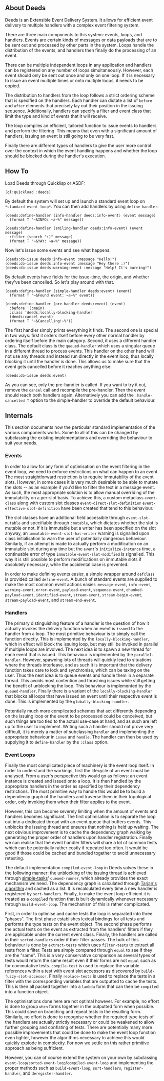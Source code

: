 ## About Deeds
Deeds is an Extensible Event Delivery System. It allows for efficient event delivery to multiple handlers with a complex event filtering system.

There are three main components to this system: events, loops, and handlers. Events are certain kinds of messages or data payloads that are to be sent out and processed by other parts in the system. Loops handle the distribution of the events, and handlers then finally do the processing of an event.

There can be multiple independent loops in any application and handlers can be registered on any number of loops simultaneously. However, each event should only be sent out once and only on one loop. If it is necessary to issue an event multiple times or onto multiple loops, it needs to be copied.

The distribution to handlers from the loop follows a strict ordering scheme that is specified on the handlers. Each handler can dictate a list of `before` and `after` elements that precisely lay out their position in the issuing sequence. Additionally, handlers can specify a filter and event class that limit the type and kind of events that it will receive.

The loop compiles an efficient, tailored function to issue events to handlers and perform the filtering. This means that even with a significant amount of handlers, issuing an event is still going to be very fast.

Finally there are different types of handlers to give the user more control over the context in which the event handling happens and whether the loop should be blocked during the handler's execution.

## How To
Load Deeds through Quicklisp or ASDF:

    (ql:quickload :deeds)

By default the system will set up and launch a standard event loop on `*standard-event-loop*`. You can then add handlers by using `define-handler`:

    (deeds:define-handler (info-handler deeds:info-event) (event message)
      (format T "~&INFO: ~a~%" message))
    
    (deeds:define-handler (smiling-handler deeds:info-event) (event message)
      :filter (search ":)" message)
      (format T "~&YAY: ~a~%" message))

Now let's issue some events and see what happens:

    (deeds:do-issue deeds:info-event :message "Hello!")
    (deeds:do-issue deeds:info-event :message "Hey there :)")
    (deeds:do-issue deeds:warning-event :message "Help! It's burning!")

By default events have fields for the issue-time, the origin, and whether they've been cancelled. So let's play around with that.

    (deeds:define-handler (simple-handler deeds:event) (event)
      (format T "~&Found event: ~a~%" event))

    (deeds:define-handler (pre-handler deeds:event) (event)
      :before '(:main)
      :class 'deeds:locally-blocking-handler
      (deeds:cancel event)
      (format T "~&Cancelling!~%"))

The first handler simply prints everything it finds. The second one is special in two ways: first it orders itself before every other normal handler by ordering itself before the main category. Second, it uses a different handler class. The default class is the `queued-handler` which uses a singular queue in a different thread to process events. This handler on the other hand will not use any threads and instead run directly in the event loop, thus locally blocking it until the handler is done. This allows us to make sure that the event gets cancelled before it reaches anything else:

    (deeds:do-issue deeds:event)

As you can see, only the pre-handler is called. If you want to try it out, remove the `cancel` call and recompile the pre-handler. Then the event should reach both handlers again. Alternatively you can add the `:handle-cancelled T` option to the simple-handler to override the default behaviour.

## Internals
This section documents how the particular standard implementation of the various components works. Some to all of this can be changed by subclassing the existing implementations and overriding the behaviour to suit your needs.

### Events
In order to allow for any form of optimisation on the event filtering in the event loop, we need to enforce restrictions on what can happen to an event. The most straightforward restriction is to require immutability of the event slots. However, in some cases it is very much desirable to be able to mutate the slots -- as an example if you'd like to filter the text in a message event. As such, the most appropriate solution is to allow manual overriding of the immutability on a per-slot basis. To achieve this, a custom metaclass `event-class` along with custom slot classes `event-direct-slot-definition` `event-effective-slot-definition` have been created that tend to this behaviour.

The slot classes have an additional field accessible through `event-slot-mutable` and specifiable through `:mutable`, which dictates whether the slot is mutable or not. If it is immutable but a writer has been specified on the slot anyway, an `immutable-event-slot-has-writer` warning is signalled upon class initialisation to warn the user of potentially dangerous behaviour. Similarly, if an attempt is made to actually perform a modification on an immutable slot during any time but the `event`'s `initialize-instance` time, a continuable error of type `immutable-event-slot-modified` is signalled. This way it is still possible to perform modifications on immutable slots if absolutely necessary, while the accidental case is prevented.

In order to make defining events easier, a simple wrapper around `defclass` is provided called `define-event`. A bunch of standard events are supplied to make the most common event actions easier: `message-event`, `info-event`, `warning-event`, `error-event`, `payload-event`, `sequence-event`, `chunked-payload-event`, `identified-event`, `stream-event`, `stream-begin-event`, `stream-payload-event`, and `stream-end-event`.

### Handlers
The primary distinguishing feature of a handler is the question of how it actually invokes the delivery function when an event is `issue`d to the handler from a loop. The most primitive behaviour is to simply call the function directly. This is implemented by the `locally-blocking-handler`, which in effect will block the issuing loop, but may still be invoked in parallel if multiple loops are involved. The next idea is to spawn a new thread for each event that is issued. This behaviour is implemented by the `parallel-handler`. However, spawning lots of threads will quickly lead to situations where the threads interleave, and as such it is important that the delivery function takes care to lock and synchronise, which can be taxing on the user. Thus the next idea is to queue events and handle them in a separate thread. This avoids most contention and thrashing issues while still getting the benefit of unblocking the loop. This behaviour is implemented by the `queued-handler`. Finally there is a variant of the `locally-blocking-handler` that blocks all loops that have issued an event until their respective event is done. This is implemented by the `globally-blocking-handler`.

Potentially much more complicated schemes that act differently depending on the issuing loop or the event to be processed could be conceived, but such things are too tied to the actual use-case at hand, and as such are left up to the user to implement. Writing such a handler should not prove very difficult, it is merely a matter of subclassing `handler` and implementing the appropriate behaviour in `issue` and `handle`. The handler can then be used by supplying it to `define-handler` by the `:class` option.

### Event Loops
Finally the most complicated piece of machinery is the event loop itself. In order to understand the workings, first the lifecycle of an event must be analysed. From a user's perspective this would go as follows: an event instance is created and issued onto a loop. It is then handled by the appropriate handlers in the order as specified by their dependency restrictions. The most primitive way to handle this would be to build a dependency graph of the handlers and traverse them in their topological order, only invoking them when their filter applies to the event.

However, this can become severely limiting when the amount of events and handlers becomes significant. The first optimisation is to separate the loop out into a dedicated thread with an event queue that buffers events. This unblocks the issuing thread and ensures that nothing is held up waiting. The next obvious improvement is to cache the dependency graph walking by generating the proper order of handlers upon handler registration. Finally we can realise that the event handler filters will share a lot of common tests which can be potentially rather costly if repeated too often. It would be good if those could be cached and bundled together to avoid unnecessary retesting.

The default implementation `compiled-event-loop` in Deeds solves these in the following manner: the unblocking of the issuing thread is achieved through [simple-tasks](http://shinmera.github.io/simple-tasks/)' `queued-runner`, which already provides the exact mechanism we need. The dependency graph is calculated through [Tarjan's algorithm](https://en.wikipedia.org/wiki/Tarjan%27s_strongly_connected_components_algorithm) and cached as a list. It is recalculated every time a new handler is registered by `sort-handlers`. Finally, to make the event loop efficient it is treated as a `compile`d function that is built dynamically whenever necessary through `build-event-loop`. The mechanism of this is rather complicated.

First, in order to optimise and cache tests the loop is separated into three "phases". The first phase establishes lexical bindings for all tests and performs the type tests on the event object. The second phase performs the actual tests on the event as extracted from the handlers' filters if they are applicable under the current event class. Finally, the handlers are called in their `sorted-handlers` order if their filter passes. The bulk of this behaviour is done by `extract-tests` which uses `filter-tests` to extract all tests from a filter. Tests are simply compared through `equal` to see if they are the "same". This is a very conservative comparison as several types of tests would return the same result even if their forms are not `equal` such as for commutative tests. `compile-test` is used to replace the variable references within a test with event slot accessors as discovered by `build-fuzzy-slot-accessor`. Finally `replace-tests` is used to replace the tests in a filter with the corresponding variables that are outputted to cache the tests. This is then all packed together into a `lambda` form that can then be `compile`d into a function object.

The optimisations done here are not optimal however. For example, no effort is done to group `when` forms together in the outputted form when possible. This could save on branching and repeat tests in the resulting form. Similarly, no effort is done to recognise whether the required type tests of the handlers are actually strictly necessary or could be weakened to allow further grouping and conflating of tests. There are potentially many more possible improvements that could be done to make the event loop function even tighter, however the algorithms necessary to achieve this would quickly explode in complexity. For now we settle on this rather primitive approach as being sufficient.

However, you can of course extend the system on your own by subclassing `event-loop`/`sorted-event-loop`/`compiled-event-loop` and implementing the proper methods such as `build-event-loop`, `sort-handlers`, `register-handler`, and `deregister-handler`.
